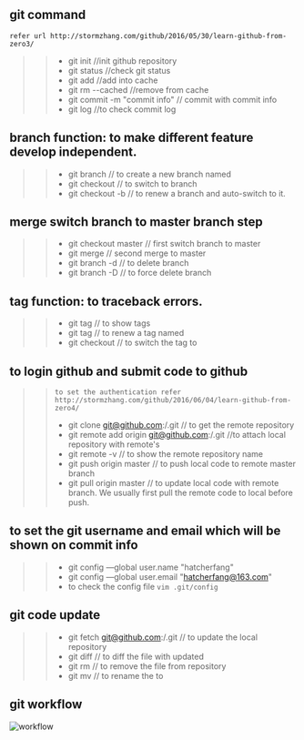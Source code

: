 ## git command  
`refer url http://stormzhang.com/github/2016/05/30/learn-github-from-zero3/`  
>>- git init //init github repository  
>>- git status //check git status  
>>- git add <file> //add <file> into cache  
>>- git rm --cached <file> //remove <file> from cache  
>>- git commit -m "commit info" // commit with commit info  
>>- git log //to check commit log  
## branch function: to make different feature develop independent.  
>>- git branch <branch name> // to create a new branch named <branch name>  
>>- git checkout <branch name> // to switch to branch <branch name>  
>>- git checkout -b <branch name> // to renew a branch <branch name> and auto-switch to it.  
## merge switch branch to master branch step  
>>- git checkout master // first switch branch to master  
>>- git merge <branch name> // second merge <branch name> to master  
>>- git branch -d <branch name> // to delete branch <branch name>  
>>- git branch -D <branch name> // to force delete branch <branch name>  
## tag function: to traceback errors.  
>>- git tag // to show tags  
>>- git tag <tag name> // to renew a tag named <tag name>  
>>- git checkout <tag name> // to switch the tag to <tag name>  
## to login github and submit code to github  
>> `to set the authentication refer http://stormzhang.com/github/2016/06/04/learn-github-from-zero4/`  
>>- git clone git@github.com:<username>/<repository>.git  // to get the remote repository  
>>- git remote add origin git@github.com:<username>/<repository>.git //to attach local repository with remote's  
>>- git remote -v // to show the remote repository name  
>>- git push origin master // to push local code to remote master branch  
>>- git pull origin master // to update local code with remote branch. We usually first pull the remote code to local before push.  
## to set the git username and email which will be shown on commit info  
>>- git config —global user.name "hatcherfang"  
>>- git config —global user.email "hatcherfang@163.com"  
>>- to check the config file `vim .git/config`
## git code update  
>>- git fetch git@github.com:<username>/<repository>.git  // to update the local repository  
>>- git diff <filename> // to diff the file <filename> with updated   
>>- git rm <filename> // to remove the file from repository  
>>- git mv <filename1> <filename2> // to rename the <filename1> to <filename2>  
## git workflow  
![workflow](https://github.com/hatcherfang/git-study/blob/master/workflow.jpg)  

